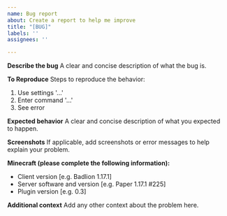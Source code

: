 ```yaml
---
name: Bug report
about: Create a report to help me improve
title: "[BUG]"
labels: ''
assignees: ''

---
```


**Describe the bug**
A clear and concise description of what the bug is.

**To Reproduce**
Steps to reproduce the behavior:
1. Use settings '...'
2. Enter command '...'
3. See error

**Expected behavior**
A clear and concise description of what you expected to happen.

**Screenshots**
If applicable, add screenshots or error messages to help explain your problem.

**Minecraft (please complete the following information):**
 - Client version [e.g. Badlion 1.17.1]
 - Server software and version [e.g. Paper 1.17.1 #225]
 - Plugin version [e.g. 0.3]

**Additional context**
Add any other context about the problem here.
